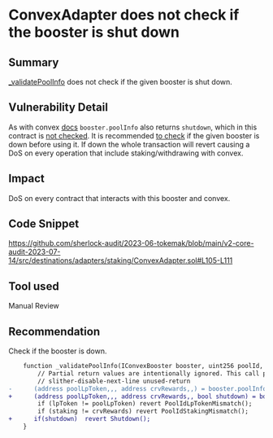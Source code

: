 # ConvexAdapter does not check if the booster is shut down

## Summary
[_validatePoolInfo](https://github.com/sherlock-audit/2023-06-tokemak/blob/main/v2-core-audit-2023-07-14/src/destinations/adapters/staking/ConvexAdapter.sol#L105C14-L111)  does not check if the given booster is shut down.
## Vulnerability Detail
As with convex [docs](https://docs.convexfinance.com/convexfinanceintegration/booster#pool-info) `booster.poolInfo` also returns `shutdown`, which in this contract is [not checked](https://github.com/sherlock-audit/2023-06-tokemak/blob/main/v2-core-audit-2023-07-14/src/destinations/adapters/staking/ConvexAdapter.sol#L108-L110). It is recommended [to check](https://blog.pessimistic.io/convex-finance-defi-integration-tips-1bacfe73d3ce) if the given booster is down before using it. If down the whole transaction will revert causing a DoS on every operation that include staking/withdrawing with convex.

## Impact
DoS on every contract that interacts with this booster and convex.

## Code Snippet
https://github.com/sherlock-audit/2023-06-tokemak/blob/main/v2-core-audit-2023-07-14/src/destinations/adapters/staking/ConvexAdapter.sol#L105-L111
## Tool used

Manual Review

## Recommendation
Check if the booster is down.
```diff
    function _validatePoolInfo(IConvexBooster booster, uint256 poolId, address lpToken, address staking) private view {
        // Partial return values are intentionally ignored. This call provides the most efficient way to get the data.
        // slither-disable-next-line unused-return
-      (address poolLpToken,,, address crvRewards,,) = booster.poolInfo(poolId);
+      (address poolLpToken,,, address crvRewards,, bool shutdown) = booster.poolInfo(poolId);
        if (lpToken != poolLpToken) revert PoolIdLpTokenMismatch();
        if (staking != crvRewards) revert PoolIdStakingMismatch();
+      if(shutdown)  revert Shutdown();       
    }
```
